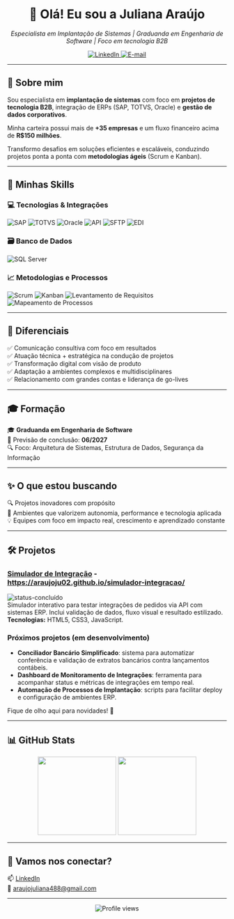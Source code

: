<h1 align="center">👋 Olá! Eu sou a Juliana Araújo</h1>

<p align="center">
  <i>Especialista em Implantação de Sistemas | Graduanda em Engenharia de Software | Foco em tecnologia B2B</i>
</p>

<p align="center">
  <a href="https://www.linkedin.com/in/anailuj-araújo" target="_blank">
    <img alt="LinkedIn" src="https://img.shields.io/badge/LinkedIn-blue?logo=linkedin&style=flat">
  </a>
  <a href="mailto:araujojuliana488@gmail.com">
    <img alt="E-mail" src="https://img.shields.io/badge/E--mail-red?logo=gmail&style=flat">
  </a>
</p>

---

## 💼 Sobre mim

Sou especialista em **implantação de sistemas** com foco em **projetos de tecnologia B2B**, integração de ERPs (SAP, TOTVS, Oracle) e **gestão de dados corporativos**.

Minha carteira possui mais de **+35 empresas** e um fluxo financeiro acima de **R$150 milhões**.

Transformo desafios em soluções eficientes e escaláveis, conduzindo projetos ponta a ponta com **metodologias ágeis** (Scrum e Kanban).

---

## 🚀 Minhas Skills

### 💻 Tecnologias & Integrações

![SAP](https://img.shields.io/badge/SAP-0FAAFF?style=flat&logo=sap)
![TOTVS](https://img.shields.io/badge/TOTVS-00ADEF?style=flat)
![Oracle](https://img.shields.io/badge/Oracle-F80000?style=flat&logo=oracle)
![API](https://img.shields.io/badge/API-336699?style=flat)
![SFTP](https://img.shields.io/badge/SFTP-007396?style=flat)
![EDI](https://img.shields.io/badge/EDI-0066CC?style=flat)

### 🗃️ Banco de Dados

![SQL Server](https://img.shields.io/badge/SQL_Server-CC2927?style=flat&logo=microsoft-sql-server)

### 📈 Metodologias e Processos

![Scrum](https://img.shields.io/badge/Scrum-6DB33F?style=flat&logo=scrumalliance)
![Kanban](https://img.shields.io/badge/Kanban-0052CC?style=flat&logo=trello)
![Levantamento de Requisitos](https://img.shields.io/badge/Levantamento%20de%20Requisitos-blue)
![Mapeamento de Processos](https://img.shields.io/badge/Mapeamento%20de%20Processos-teal)

---

## 🌟 Diferenciais

✅ Comunicação consultiva com foco em resultados  
✅ Atuação técnica + estratégica na condução de projetos  
✅ Transformação digital com visão de produto  
✅ Adaptação a ambientes complexos e multidisciplinares  
✅ Relacionamento com grandes contas e liderança de go-lives

---

## 🎓 Formação

🎓 **Graduanda em Engenharia de Software**  
📅 Previsão de conclusão: **06/2027**  
🔍 Foco: Arquitetura de Sistemas, Estrutura de Dados, Segurança da Informação

---

## ✨ O que estou buscando

🔍 Projetos inovadores com propósito  
🚀 Ambientes que valorizem autonomia, performance e tecnologia aplicada  
💡 Equipes com foco em impacto real, crescimento e aprendizado constante

---

## 🛠️ Projetos

### [Simulador de Integração](https://araujoju02.github.io/simulador-integracao/) - https://araujoju02.github.io/simulador-integracao/
![status-concluído](https://img.shields.io/badge/status-concluído-brightgreen?style=for-the-badge)  
Simulador interativo para testar integrações de pedidos via API com sistemas ERP. Inclui validação de dados, fluxo visual e resultado estilizado.  
**Tecnologias:** HTML5, CSS3, JavaScript.

### Próximos projetos (em desenvolvimento)  
- **Conciliador Bancário Simplificado**: sistema para automatizar conferência e validação de extratos bancários contra lançamentos contábeis.  
- **Dashboard de Monitoramento de Integrações**: ferramenta para acompanhar status e métricas de integrações em tempo real.  
- **Automação de Processos de Implantação**: scripts para facilitar deploy e configuração de ambientes ERP.

Fique de olho aqui para novidades! 👀

---

## 📊 GitHub Stats

<p align="center">
  <img height="180em" src="https://github-readme-stats.vercel.app/api?username=anailuj-araujo&show_icons=true&theme=default&count_private=true&hide_rank=true&hide_title=true&hide=prs"/>
  <img height="180em" src="https://github-readme-stats.vercel.app/api/top-langs/?username=anailuj-araujo&layout=compact&langs_count=6"/>
</p>

---

## 🤝 Vamos nos conectar?

📫 [LinkedIn](https://www.linkedin.com/in/anailuj-araújo)  
📧 [araujojuliana488@gmail.com](mailto:araujojuliana488@gmail.com)

---

<p align="center">
  <img src="https://komarev.com/ghpvc/?username=anailuj-araujo&style=flat-square&color=blue" alt="Profile views" />
</p>
